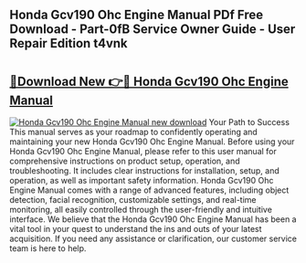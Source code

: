## Honda Gcv190 Ohc Engine Manual PDf Free Download - Part-0fB Service Owner Guide - User Repair Edition t4vnk

# <h2><a href="http://bc54399.oget.top/?id=Honda+Gcv190+Ohc+Engine+Manual">🔗Download New 👉🔴 Honda Gcv190 Ohc Engine Manual</a></h2>

[![Honda Gcv190 Ohc Engine Manual new download](https://i.imgur.com/5g1atiW.png)](http://bc54399.oget.top/?id=Honda+Gcv190+Ohc+Engine+Manual)
Your Path to Success This manual serves as your roadmap to confidently operating and maintaining your new Honda Gcv190 Ohc Engine Manual. Before using your Honda Gcv190 Ohc Engine Manual, please refer to this user manual for comprehensive instructions on product setup, operation, and troubleshooting. It includes clear instructions for installation, setup, and operation, as well as important safety information. Honda Gcv190 Ohc Engine Manual comes with a range of advanced features, including object detection, facial recognition, customizable settings, and real-time monitoring, all easily controlled through the user-friendly and intuitive interface. We believe that the Honda Gcv190 Ohc Engine Manual has been a vital tool in your quest to understand the ins and outs of your latest acquisition. If you need any assistance or clarification, our customer service team is here to help.
